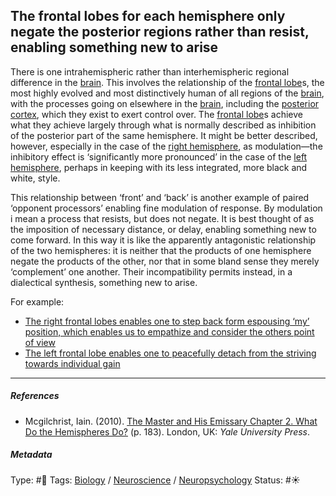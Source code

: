 ## The frontal lobes for each hemisphere only negate the posterior regions rather than resist, enabling something new to arise

There is one intrahemispheric rather than interhemispheric regional difference in the [brain](Brain.md). This involves the relationship of the [frontal lobe](Frontal%20lobe.md)s, the most highly evolved and most distinctively human of all regions of the [brain](Brain.md), with the processes going on elsewhere in the [brain](Brain.md), including the [posterior cortex](), which they exist to exert control over. The [frontal lobe](Frontal%20lobe.md)s achieve what they achieve largely through what is normally described as inhibition of the posterior part of the same hemisphere. It might be better described, however, especially in the case of the [right hemisphere](Right%20hemisphere.md), as modulation—the inhibitory effect is ‘significantly more pronounced’ in the case of the [left hemisphere](Left%20hemisphere.md), perhaps in keeping with its less integrated, more black and white, style. 

This relationship between ‘front’ and ‘back’ is another example of paired ‘opponent processors’ enabling fine modulation of response. By modulation i mean a process that resists, but does not negate. It is best thought of as the imposition of necessary distance, or delay, enabling something new to come forward. In this way it is like the apparently antagonistic relationship of the two hemispheres: it is neither that the products of one hemisphere negate the products of the other, nor that in some bland sense they merely ‘complement’ one another. Their incompatibility permits instead, in a dialectical synthesis, something new to arise.

For example: 

* [The right frontal lobes enables one to step back form espousing ‘my’ position, which enables us to empathize and consider the others point of view](The%20right%20frontal%20lobes%20enables%20one%20to%20step%20back%20form%20espousing%20%E2%80%98my%E2%80%99%20position,%20which%20enables%20us%20to%20empathize%20and%20consider%20the%20others%20point%20of%20view.md)
* [The left frontal lobe enables one to peacefully detach from the striving towards individual gain](The%20left%20frontal%20lobe%20enables%20one%20to%20peacefully%20detach%20from%20the%20striving%20towards%20individual%20gain.md)

---

##### References

* Mcgilchrist, Iain. (2010). [The Master and His Emissary Chapter 2. What Do the Hemispheres Do?](The%20Master%20and%20His%20Emissary%20Chapter%202.%20What%20Do%20the%20Hemispheres%20Do%3F.md) (p. 183). London, UK: *Yale University Press*.

##### Metadata

Type: #🔴 
Tags: [Biology]() / [Neuroscience](Neuroscience.md) / [Neuropsychology](Neuropsychology.md)
Status: #☀️ 
